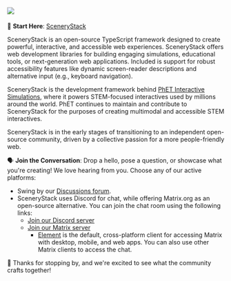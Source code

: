# <img src="https://scenerystack.org/about/assets/png/scenerystack-banner.png" >

📘 **Start Here**: [SceneryStack](http://scenerystack.org)

SceneryStack is an open-source TypeScript framework designed to create powerful, interactive, and accessible web experiences. SceneryStack offers web development libraries for building engaging simulations, educational tools, or next-generation web applications. Included is support for robust accessibility features like dynamic screen-reader descriptions and alternative input (e.g., keyboard navigation).

SceneryStack is the development framework behind [PhET Interactive Simulations](https://phet.colorado.edu), where it powers STEM-focused interactives used by millions around the world. PhET continues to maintain and contribute to SceneryStack for the purposes of creating multimodal and accessible STEM interactives.

SceneryStack is in the early stages of transitioning to an independent open-source community, driven by a collective passion for a more people-friendly web.

🗣️ **Join the Conversation**: Drop a hello, pose a question, or showcase what you're creating! We love hearing from you. Choose any of our active platforms:
- Swing by our [Discussions forum](https://github.com/orgs/scenerystack/discussions).
- SceneryStack uses Discord for chat, while offering Matrix.org as an open-source alternative. You can join the chat room using the following links:
    - [Join our Discord server](https://discord.gg/K2x7XKcMuP)
    - [Join our Matrix server](https://matrix.to/#/#scenerystack:matrix.org)
        - [Element](https://element.io/) is the default, cross-platform client for accessing Matrix with desktop, mobile, and web apps. You can also use other Matrix clients to access the chat.

💖 Thanks for stopping by, and we're excited to see what the community crafts together!
